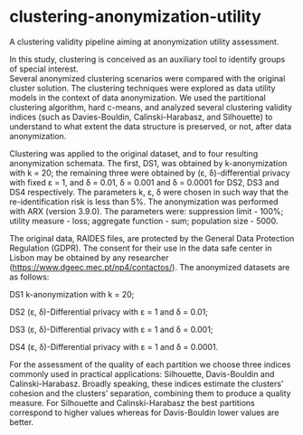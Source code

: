 # clustering-anonymization-utility
A clustering validity pipeline aiming at anonymization utility assessment.

In this study, clustering is conceived as an auxiliary tool to identify groups of special interest.  
Several anonymized clustering scenarios were compared with the original cluster solution. The clustering techniques were explored as data utility models in the context of data anonymization.
We used the partitional clustering algorithm, hard c-means, and analyzed several clustering validity indices (such as Davies-Bouldin, Calinski-Harabasz, and Silhouette) to understand to what extent the data structure is preserved, or not, after data anonymization.

Clustering was applied to the original dataset, and to four resulting anonymization schemata. The first, DS1, was obtained by k-anonymization with k = 20; the remaining three were obtained by (ε, δ)-differential privacy with fixed ε = 1, and δ = 0.01, δ = 0.001 and δ = 0.0001 for DS2, DS3 and DS4 respectively. The parameters k, ε, δ were chosen in such way that the re-identification risk is less than 5%. The anonymization was performed with ARX (version 3.9.0). The parameters were: suppression limit - 100%; utility measure - loss; aggregate function - sum; population size - 5000. 

The original data, RAIDES files, are protected by the General Data Protection Regulation (GDPR). The consent for their use in the data safe center in Lisbon may be obtained by any researcher (https://www.dgeec.mec.pt/np4/contactos/). 
The anonymized datasets are as follows:

DS1 k-anonymization with k = 20;

DS2 (ε, δ)-Differential privacy with ε = 1 and δ = 0.01;

DS3 (ε, δ)-Differential privacy with ε = 1 and δ = 0.001;

DS4 (ε, δ)-Differential privacy with ε = 1 and δ = 0.0001.

For the assessment of the quality of each partition we choose three indices commonly used in practical applications: Silhouette, Davis-Bouldin and Calinski-Harabasz.  Broadly speaking, these indices estimate the clusters’ cohesion and the clusters’ separation, combining them to produce a quality measure. For Silhouette and Calinski-Harabasz the best partitions correspond to higher values whereas for Davis-Bouldin lower values are better.

